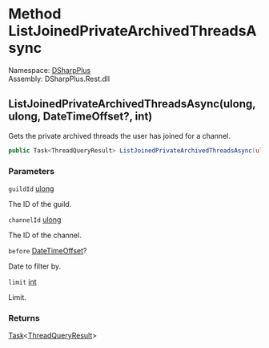 # Method ListJoinedPrivateArchivedThreadsAsync

Namespace: [DSharpPlus](DSharpPlus.md)  
Assembly: DSharpPlus.Rest.dll

## <a id="DSharpPlus_DiscordRestClient_ListJoinedPrivateArchivedThreadsAsync_System_UInt64_System_UInt64_System_Nullable_System_DateTimeOffset__System_Int32_"></a>ListJoinedPrivateArchivedThreadsAsync\(ulong, ulong, DateTimeOffset?, int\)

Gets the private archived threads the user has joined for a channel.

```csharp
public Task<ThreadQueryResult> ListJoinedPrivateArchivedThreadsAsync(ulong guildId, ulong channelId, DateTimeOffset? before = null, int limit = 0)
```

### Parameters

`guildId` [ulong](https://learn.microsoft.com/dotnet/api/system.uint64)

The ID of the guild.

`channelId` [ulong](https://learn.microsoft.com/dotnet/api/system.uint64)

The ID of the channel.

`before` [DateTimeOffset](https://learn.microsoft.com/dotnet/api/system.datetimeoffset)?

Date to filter by.

`limit` [int](https://learn.microsoft.com/dotnet/api/system.int32)

Limit.

### Returns

[Task](https://learn.microsoft.com/dotnet/api/system.threading.tasks.task\-1)<[ThreadQueryResult](DSharpPlus.Entities.ThreadQueryResult.md)\>

